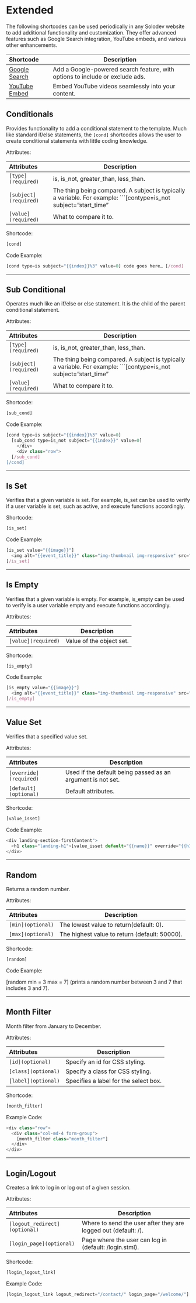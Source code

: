 # Extended

The following shortcodes can be used periodically in any Solodev website to add additional functionality and customization. They offer advanced features such as Google Search integration, YouTube embeds, and various other enhancements.

**Shortcode** | **Description** 
:--- | ---
[Google Search](/shortcodes/extended/google-search/) | Add a Google-powered search feature, with options to include or exclude ads.
[YouTube Embed](shortcodes/extended/youtube-embed/) | Embed YouTube videos seamlessly into your content.

## Conditionals

Provides functionality to add a conditional statement to the template. Much like standard if/else statements, the ```[cond]``` shortcodes allows the user to create conditional statements with little coding knowledge.

Attributes:

**Attributes** | **Description** 
:--- | ---
```[type](required)``` | is, is_not, greater_than, less_than.
```[subject](required)``` | The thing being compared. A subject is typically a variable. For example: ```[contype=is_not subject=”start_time” || [value=”end_time”]``` The event has not started yet…```[/cond]```.
```[value](required)``` | What to compare it to. 

Shortcode:

```js
[cond]
```
Code Example:

```js
[cond type=is subject="{{index}}%3" value=0] code goes here… [/cond]
```

----------------------------------------------------------------------------------------------------------------------------- 

## Sub Conditional

Operates much like an if/else or else statement. It is the child of the parent conditional statement. 

Attributes:

**Attributes** | **Description** 
:--- | ---
```[type](required)``` | is, is_not, greater_than, less_than.
```[subject](required)``` |The thing being compared. A subject is typically a variable. For example: ```[contype=is_not subject=”start_time” || [value=”end_time”]``` The event has not started yet…```[/cond]```.
```[value](required)``` | What to compare it to.
 
Shortcode:

```js
[sub_cond]
```
Code Example:
 
```js
[cond type=is subject="{{index}}%3" value=0] 
  [sub_cond type=is_not subject="{{index}}" value=0]
    </div>
    <div class="row">
  [/sub_cond] 
[/cond]
```
-----------------------------------------------------------------------------------------------------------------------------

## Is Set

Verifies that a given variable is set. For example, is_set can be used to verify if a user variable is set, such as active, and execute functions accordingly. 

Shortcode:
 
```js
[is_set]
```
Code Example:
 
```js
[is_set value="{{image}}"]
  <img alt="{{event_title}}" class="img-thumbnail img-responsive" src="[get_asset_file_url id={{image}}]"> 
[/is_set]
```
-----------------------------------------------------------------------------------------------------------------------------

## Is Empty 

Verifies that a given variable is empty. For example, is_empty can be used to verify is a user variable empty and execute functions accordingly. 

Attributes:

**Attributes** | **Description** 
:--- | ---
```[value](required)``` | Value of the object set.  

Shortcode:
 
```js
[is_empty]
```

Code Example:

```js
[is_empty value="{{image}}"]
  <img alt="{{event_title}}" class="img-thumbnail img-responsive" src="/core/fileparse.php/268/urlt//placehold.it/360x245"> 
[/is_empty]
```
----------------------------------------------------------------------------------------------------------------------------- 

## Value Set

Verifies that a specified value set. 

Attributes:

**Attributes** | **Description** 
:--- | ---
```[override](required)``` | Used if the default being passed as an argument is not set.  
```[default](optional)``` | Default attributes.

Shortcode:

```js
[value_isset]
```
Code Example:

```js
<div landing-section-firstContent">
  <h1 class="landing-h1">[value_isset default="{{name}}" override="{{h1_title}}"]</h1>
</div>
```
-----------------------------------------------------------------------------------------------------------------------------

## Random

Returns a random number.

Attributes:

**Attributes** | **Description** 
:--- | ---
```[min](optional)``` | The lowest value to return(default: 0).
```[max](optional)``` | The highest value to return (default: 50000). 

Shortcode:
 
```js
[random]
```
Code Example: 

[random min = 3 max = 7] (prints a random number between 3 and 7 that includes 3 and 7).

----------------------------------------------------------------------------------------------------------------------------- 

## Month Filter

Month filter from January to December. 

Attributes:

**Attributes** | **Description** 
:--- | ---
```[id](optional)``` | Specify an id for CSS styling.
```[class](optional)``` | Specify a class for CSS styling.
```[label](optional)``` | Specifies a label for the select box. 

Shortcode:
 
```js
[month_filter]
```
Example Code: 
 
```js
<div class="row">
  <div class="col-md-4 form-group">
    [month_filter class="month_filter"]
  </div>
</div>
```
-----------------------------------------------------------------------------------------------------------------------------

## Login/Logout

Creates a link to log in or log out of a given session.

Attributes:

**Attributes** | **Description** 
:--- | ---
```[logout_redirect](optional)``` | Where to send the user after they are logged out (default: /).
```[login_page](optional)``` | Page where the user can log in (default: /login.stml).

Shortcode:

```js
[login_logout_link]
```
Example Code: 

```js
[login_logout_link logout_redirect="/contact/" login_page="/welcome/"]
```